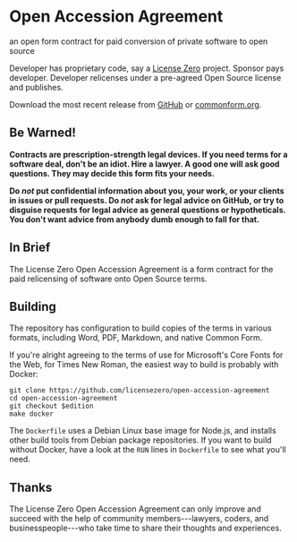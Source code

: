 # Open Accession Agreement

an open form contract for paid conversion of private software to open source

Developer has proprietary code, say a [License Zero](https://licensezero.com) project.  Sponsor pays developer.  Developer relicenses under a pre-agreed Open Source license and publishes.

Download the most recent release from [GitHub](https://github.com/licensezero/accession-agreement/releases) or [commonform.org](https://commonform.org/publishers/licensezero/accession-agreement).

## Be Warned!

**Contracts are prescription-strength legal devices.  If you need terms for a software deal, don't be an idiot.  Hire a lawyer.  A good one will ask good questions. They may decide this form fits your needs.**

**Do _not_ put confidential information about you, your work, or your clients in issues or pull requests.  Do _not_ ask for legal advice on GitHub, or try to disguise requests for legal advice as general questions or hypotheticals.  You don't want advice from anybody dumb enough to fall for that.**

## In Brief

The License Zero Open Accession Agreement is a form contract for the paid relicensing of software onto Open Source terms.

## Building

The repository has configuration to build copies of the terms in various formats, including Word, PDF, Markdown, and native Common Form.

If you're alright agreeing to the terms of use for Microsoft's Core Fonts for the Web, for Times New Roman, the easiest way to build is probably with Docker:

```shellsession
git clone https://github.com/licensezero/open-accession-agreement
cd open-accession-agreement
git checkout $edition
make docker
```

The `Dockerfile` uses a Debian Linux base image for Node.js, and installs other build tools from Debian package repositories.  If you want to build without Docker, have a look at the `RUN` lines in `Dockerfile` to see what you'll need.

## Thanks

The License Zero Open Accession Agreement can only improve and succeed with the help of community members---lawyers, coders, and businesspeople---who take time to share their thoughts and experiences.
